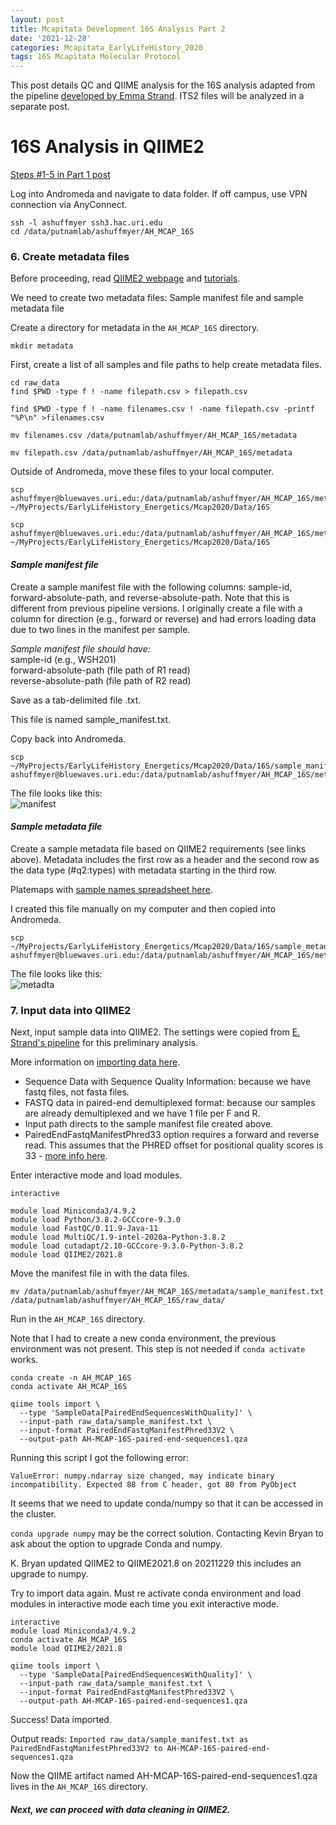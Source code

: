```yaml
---
layout: post
title: Mcapitata Development 16S Analysis Part 2
date: '2021-12-28'
categories: Mcapitata_EarlyLifeHistory_2020
tags: 16S Mcapitata Molecular Protocol
---
```

This post details QC and QIIME analysis for the 16S analysis adapted from the pipeline [developed by Emma Strand](https://github.com/emmastrand/EmmaStrand_Notebook/blob/master/_posts/2021-06-21-16s-Analysis-Pipeline.md). ITS2 files will be analyzed in a separate post.   

# 16S Analysis in QIIME2   

[Steps #1-5 in Part 1 post](https://ahuffmyer.github.io/ASH_Putnam_Lab_Notebook/Mcapitata-Development-16S-Analysis-Part-1/)  

Log into Andromeda and navigate to data folder. If off campus, use VPN connection via AnyConnect.   

```
ssh -l ashuffmyer ssh3.hac.uri.edu
cd /data/putnamlab/ashuffmyer/AH_MCAP_16S
```

### 6. Create metadata files  

Before proceeding, read [QIIME2 webpage](https://docs.qiime2.org/2021.11/) and [tutorials](https://docs.qiime2.org/2021.11/tutorials/). 

We need to create two metadata files: Sample manifest file and sample metadata file  

Create a directory for metadata in the `AH_MCAP_16S` directory.  

`mkdir metadata`  

First, create a list of all samples and file paths to help create metadata files.   

```
cd raw_data
find $PWD -type f ! -name filepath.csv > filepath.csv

find $PWD -type f ! -name filenames.csv ! -name filepath.csv -printf "%P\n" >filenames.csv

mv filenames.csv /data/putnamlab/ashuffmyer/AH_MCAP_16S/metadata

mv filepath.csv /data/putnamlab/ashuffmyer/AH_MCAP_16S/metadata
```

Outside of Andromeda, move these files to your local computer.  

```
scp ashuffmyer@bluewaves.uri.edu:/data/putnamlab/ashuffmyer/AH_MCAP_16S/metadata/filenames.csv ~/MyProjects/EarlyLifeHistory_Energetics/Mcap2020/Data/16S

scp ashuffmyer@bluewaves.uri.edu:/data/putnamlab/ashuffmyer/AH_MCAP_16S/metadata/filepath.csv ~/MyProjects/EarlyLifeHistory_Energetics/Mcap2020/Data/16S

```

#### *Sample manifest file*  

Create a sample manifest file with the following columns: sample-id, forward-absolute-path, and reverse-absolute-path. Note that this is different from previous pipeline versions. I originally create a file with a column for direction (e.g., forward or reverse) and had errors loading data due to two lines in the manifest per sample.   

*Sample manifest file should have:*  
sample-id (e.g., WSH201)  
forward-absolute-path (file path of R1 read)    
reverse-absolute-path (file path of R2 read) 

Save as a tab-delimited file .txt.  

This file is named sample_manifest.txt.   

Copy back into Andromeda.  

```
scp ~/MyProjects/EarlyLifeHistory_Energetics/Mcap2020/Data/16S/sample_manifest.txt ashuffmyer@bluewaves.uri.edu:/data/putnamlab/ashuffmyer/AH_MCAP_16S/metadata/ 
```

The file looks like this:  
![manifest](https://ahuffmyer.github.io/ASH_Putnam_Lab_Notebook/images/NotebookImages/16S/manifest_example.png) 

#### *Sample metadata file*  

Create a sample metadata file based on QIIME2 requirements (see links above).  Metadata includes the first row as a header and the second row as the data type (#q2:types) with metadata starting in the third row. 

Platemaps with [sample names spreadsheet here](https://docs.google.com/spreadsheets/d/1lLvCp-RoRiBSGZ4NBPwi6cmZuozmfS20OJ7hBIueldU/edit#gid=1407808998).    

I created this file manually on my computer and then copied into Andromeda.  

```
scp ~/MyProjects/EarlyLifeHistory_Energetics/Mcap2020/Data/16S/sample_metadata.csv ashuffmyer@bluewaves.uri.edu:/data/putnamlab/ashuffmyer/AH_MCAP_16S/metadata/ 
```

The file looks like this:  
![metadta](https://ahuffmyer.github.io/ASH_Putnam_Lab_Notebook/images/NotebookImages/16S/metadata_example.png)   


### 7. Input data into QIIME2   

Next, input sample data into QIIME2. The settings were copied from [E. Strand's pipeline](https://github.com/emmastrand/EmmaStrand_Notebook/blob/master/_posts/2021-06-21-16s-Analysis-Pipeline.md) for this preliminary analysis. 

More information on [importing data here](https://docs.qiime2.org/2021.11/tutorials/importing/).  

- Sequence Data with Sequence Quality Information: because we have fastq files, not fasta files.
- FASTQ data in paired-end demultiplexed format: because our samples are already demultiplexed and we have 1 file per F and R.
- Input path directs to the sample manifest file created above.  
- PairedEndFastqManifestPhred33 option requires a forward and reverse read. This assumes that the PHRED offset for positional quality scores is 33 - [more info here](https://docs.qiime2.org/2021.11/tutorials/importing/#singleendfastqmanifestphred33v2). 

Enter interactive mode and load modules.  

```
interactive 

module load Miniconda3/4.9.2
module load Python/3.8.2-GCCcore-9.3.0
module load FastQC/0.11.9-Java-11
module load MultiQC/1.9-intel-2020a-Python-3.8.2
module load cutadapt/2.10-GCCcore-9.3.0-Python-3.8.2
module load QIIME2/2021.8
```
Move the manifest file in with the data files.   

```
mv /data/putnamlab/ashuffmyer/AH_MCAP_16S/metadata/sample_manifest.txt /data/putnamlab/ashuffmyer/AH_MCAP_16S/raw_data/ 
```

Run in the `AH_MCAP_16S` directory.   

Note that I had to create a new conda environment, the previous environment was not present. This step is not needed if `conda activate` works.   

```
conda create -n AH_MCAP_16S
conda activate AH_MCAP_16S

qiime tools import \
  --type 'SampleData[PairedEndSequencesWithQuality]' \
  --input-path raw_data/sample_manifest.txt \
  --input-format PairedEndFastqManifestPhred33V2 \
  --output-path AH-MCAP-16S-paired-end-sequences1.qza
```

Running this script I got the following error: 

```
ValueError: numpy.ndarray size changed, may indicate binary incompatibility. Expected 88 from C header, got 80 from PyObject
```

It seems that we need to update conda/numpy so that it can be accessed in the cluster.  

`conda upgrade numpy` may be the correct solution. Contacting Kevin Bryan to ask about the option to upgrade Conda and numpy.   

K. Bryan updated QIIME2 to QIIME2021.8 on 20211229 this includes an upgrade to numpy.  

Try to import data again. Must re activate conda environment and load modules in interactive mode each time you exit interactive mode.    

```
interactive 
module load Miniconda3/4.9.2
conda activate AH_MCAP_16S 
module load QIIME2/2021.8

qiime tools import \
  --type 'SampleData[PairedEndSequencesWithQuality]' \
  --input-path raw_data/sample_manifest.txt \
  --input-format PairedEndFastqManifestPhred33V2 \
  --output-path AH-MCAP-16S-paired-end-sequences1.qza
``` 
  
Success! Data imported.  

Output reads: 
`Imported raw_data/sample_manifest.txt as PairedEndFastqManifestPhred33V2 to AH-MCAP-16S-paired-end-sequences1.qza`  

Now the QIIME artifact named AH-MCAP-16S-paired-end-sequences1.qza lives in the `AH_MCAP_16S` directory.  

##### *Next, we can proceed with data cleaning in QIIME2.*  